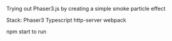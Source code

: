 Trying out Phaser3.js by creating a simple smoke particle effect

Stack:
Phaser3
Typescript
http-server
webpack

npm start to run

